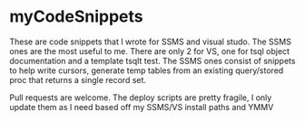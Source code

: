 # myCodeSnippets
These are code snippets that I wrote for SSMS and visual studo. The SSMS ones are the most useful to me. There are only 2 for VS, one for tsql object documentation and a template tsqlt test. The SSMS ones consist of snippets to help write cursors, generate temp tables from an existing query/stored proc that returns a single record set. 

Pull requests are welcome. The deploy scripts are pretty fragile, I only update them as I need based off my SSMS/VS install paths and YMMV